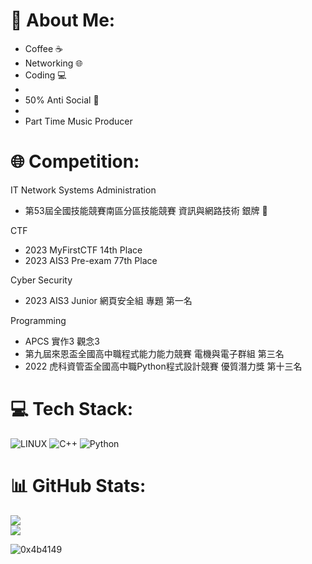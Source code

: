 # 💫 About Me:
- Coffee ☕️
- Networking 🌐
- Coding 💻
-
- 50% Anti Social 🌙
-
- Part Time Music Producer

# 🌐 Competition:
IT Network Systems Administration
- 第53屆全國技能競賽南區分區技能競賽 資訊與網路技術 銀牌 🥈

CTF
- 2023 MyFirstCTF 14th Place
- 2023 AIS3 Pre-exam 77th Place

Cyber Security
- 2023 AIS3 Junior 網頁安全組 專題 第一名

Programming
- APCS 實作3 觀念3
- 第九屆來恩盃全國高中職程式能力能力競賽 電機與電子群組 第三名
- 2022 虎科資管盃全國高中職Python程式設計競賽 優質潛力獎 第十三名

# 💻 Tech Stack:
![LINUX](https://img.shields.io/badge/Linux-FCC624?style=for-the-badge&logo=linux&logoColor=black) ![C++](https://img.shields.io/badge/c++-%2300599C.svg?style=for-the-badge&logo=c%2B%2B&logoColor=white) ![Python](https://img.shields.io/badge/python-3670A0?style=for-the-badge&logo=python&logoColor=ffdd54)
# 📊 GitHub Stats:
![](https://github-readme-stats.vercel.app/api?username=0x4b4149&theme=dark&hide_border=false&include_all_commits=true&count_private=false)<br/>
![](https://github-readme-streak-stats.herokuapp.com/?user=0x4b4149&theme=dark&hide_border=false)<br/>

<img src="https://komarev.com/ghpvc/?username=0x4b4149&label=Profile%20views&color=0e75b6&style=flat" alt="0x4b4149" /> </p>
